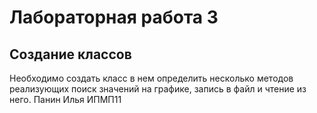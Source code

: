 # Лабораторная работа 3
## Создание классов
Необходимо создать класс в нем определить несколько методов реализующих поиск значений на графике, запись в файл и чтение из него. Панин Илья ИПМП11

